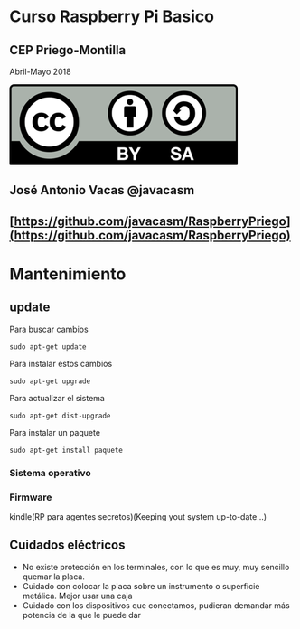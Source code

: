 # Curso Raspberry Pi Basico

## CEP Priego-Montilla

Abril-Mayo 2018

![CC](./imagenes/Licencia_CC.png)

## José Antonio Vacas  @javacasm

## [https://github.com/javacasm/RaspberryPriego](https://github.com/javacasm/RaspberryPriego)

# Mantenimiento

## update

Para buscar cambios

	sudo apt-get update

Para instalar estos cambios

	sudo apt-get upgrade

Para actualizar el sistema

	sudo apt-get dist-upgrade

Para instalar un paquete

	sudo apt-get install paquete

### Sistema operativo

### Firmware

kindle(RP para agentes secretos)(Keeping yout system up-to-date...)


## Cuidados eléctricos

* No existe protección en los terminales, con lo que es muy, muy sencillo quemar la placa.
* Cuidado con colocar la placa sobre un instrumento o superficie metálica. Mejor usar una caja
* Cuidado con los dispositivos que conectamos, pudieran demandar más potencia de la que le puede dar
